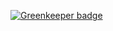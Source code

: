 

[![Greenkeeper badge](https://badges.greenkeeper.io/mateothegreat/twillio-phone-to-smsemail.svg)](https://greenkeeper.io/)